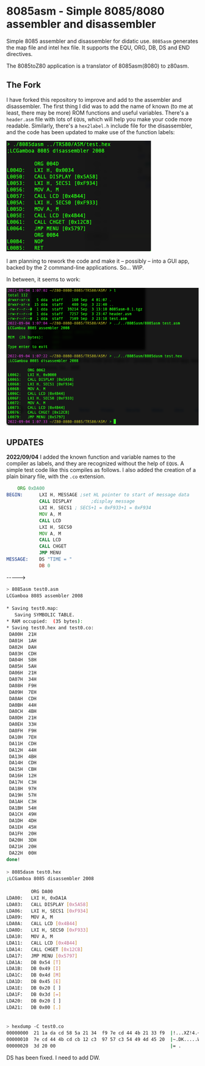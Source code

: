 # 8085asm - Simple 8085/8080 assembler and disassembler

Simple 8085 assembler and disassembler for didatic use. `8085asm` generates the map file and intel hex file. It supports the EQU, ORG, DB, DS and END directives.

The 8085toZ80 application is a translator of 8085asm(8080) to z80asm.

## The Fork

I have forked this repository to improve and add to the assembler and disassembler. The first thing I did was to add the name of known (to me at least, there may be more) ROM functions and useful variables. There's a `header.asm` file with lots of `EQU`s, which will help you make your code more readable. Similarly, there's a `hex2label.h` include file for the disassembler, and the code has been updated to make use of the function labels:

![labels](img/labels.png)

I am planning to rework the code and make it – possibly – into a GUI app, backed by the 2 command-line applications. So... WIP.

In between, it seems to work:

![asm disasm](img/asm_dasm.png)

## UPDATES

**2022/09/04**
I added the known function and variable names to the compiler as labels, and they are recognized without the help of `EQU`s. A simple test code like this compiles as follows. I also added the creation of a plain binary file, with the `.co` extension.

```asm
	ORG 0xDA00
BEGIN:		LXI H, MESSAGE ;set HL pointer to start of message data
			CALL DISPLAY       ;display message
			LXI H, SECS1 ; SECS+1 = 0xF933+1 = 0xF934
			MOV A, M
			CALL LCD
			LXI H, SECS0
			MOV A, M
			CALL LCD
			CALL CHGET
			JMP MENU
MESSAGE:	DS "TIME = "
			DB 0
```
----->

```bash
> 8085asm test0.asm
LCGamboa 8085 assembler 2008

* Saving test0.map:
   Saving SYMBOLIC TABLE.
* RAM occupied:  (35 bytes):
* Saving test0.hex and test0.co:
 DA00H  21H
 DA01H  1AH
 DA02H  DAH
 DA03H  CDH
 DA04H  58H
 DA05H  5AH
 DA06H  21H
 DA07H  34H
 DA08H  F9H
 DA09H  7EH
 DA0AH  CDH
 DA0BH  44H
 DA0CH  4BH
 DA0DH  21H
 DA0EH  33H
 DA0FH  F9H
 DA10H  7EH
 DA11H  CDH
 DA12H  44H
 DA13H  4BH
 DA14H  CDH
 DA15H  CBH
 DA16H  12H
 DA17H  C3H
 DA18H  97H
 DA19H  57H
 DA1AH  C3H
 DA1BH  54H
 DA1CH  49H
 DA1DH  4DH
 DA1EH  45H
 DA1FH  20H
 DA20H  3DH
 DA21H  20H
 DA22H  00H
done!

> 8085dasm test0.hex
;LCGamboa 8085 disassembler 2008

         ORG DA00
LDA00:   LXI H, 0xDA1A
LDA03:   CALL DISPLAY [0x5A58]
LDA06:   LXI H, SECS1 [0xF934]
LDA09:   MOV A, M 
LDA0A:   CALL LCD [0x4B44]
LDA0D:   LXI H, SECS0 [0xF933]
LDA10:   MOV A, M 
LDA11:   CALL LCD [0x4B44]
LDA14:   CALL CHGET [0x12CB]
LDA17:   JMP MENU [0x5797]
LDA1A:   DB 0x54 [T]
LDA1B:   DB 0x49 [I]
LDA1C:   DB 0x4d [M]
LDA1D:   DB 0x45 [E]
LDA1E:   DB 0x20 [ ]
LDA1F:   DB 0x3d [=]
LDA20:   DB 0x20 [ ]
LDA21:   DB 0x00 [.]


> hexdump -C test0.co
00000000  21 1a da cd 58 5a 21 34  f9 7e cd 44 4b 21 33 f9  |!...XZ!4.~.DK!3.|
00000010  7e cd 44 4b cd cb 12 c3  97 57 c3 54 49 4d 45 20  |~.DK.....W.TIME |
00000020  3d 20 00                                          |= .             |
```

DS has been fixed. I need to add DW.